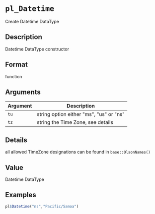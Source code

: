 # `pl_Datetime`

Create Datetime DataType


## Description

Datetime DataType constructor


## Format

function


## Arguments

Argument      |Description
------------- |----------------
`tu`     |     string option either "ms", "us" or "ns"
`tz`     |     string the Time Zone, see details


## Details

all allowed TimeZone designations can be found in `base::OlsonNames()`


## Value

Datetime DataType


## Examples

```r
pl$Datetime("ns","Pacific/Samoa")
```


